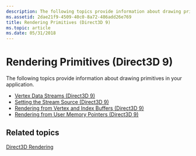 ```yaml
---
description: The following topics provide information about drawing primitives in your application.
ms.assetid: 2dae21f9-4509-40c0-8a72-486add26e769
title: Rendering Primitives (Direct3D 9)
ms.topic: article
ms.date: 05/31/2018
---
```


# Rendering Primitives (Direct3D 9)

The following topics provide information about drawing primitives in your application.

-   [Vertex Data Streams (Direct3D 9)](vertex-data-streams.md)
-   [Setting the Stream Source (Direct3D 9)](setting-the-stream-source.md)
-   [Rendering from Vertex and Index Buffers (Direct3D 9)](rendering-from-vertex-and-index-buffers.md)
-   [Rendering from User Memory Pointers (Direct3D 9)](rendering-from-user-memory-pointers.md)

## Related topics

<dl> <dt>

[Direct3D Rendering](direct3d-rendering.md)
</dt> </dl>

 

 



